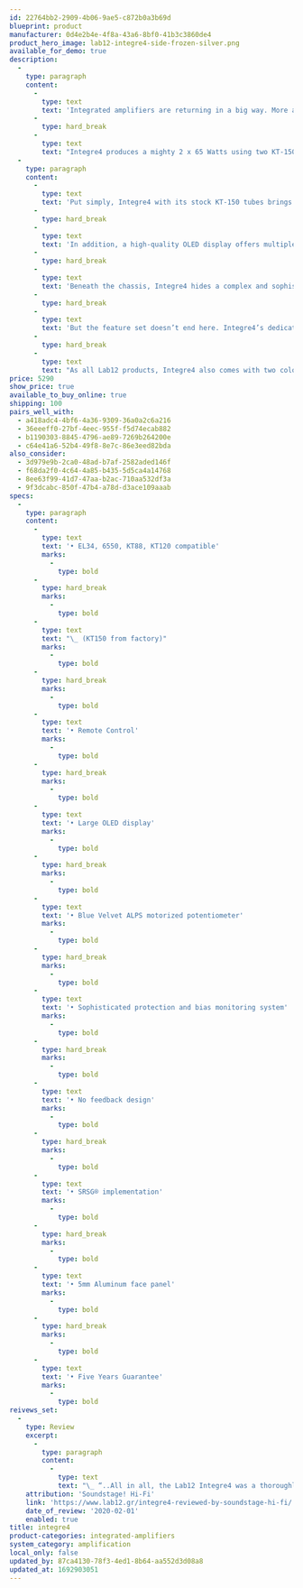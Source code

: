 ```yaml
---
id: 22764bb2-2909-4b06-9ae5-c872b0a3b69d
blueprint: product
manufacturer: 0d4e2b4e-4f8a-43a6-8bf0-41b3c3860de4
product_hero_image: lab12-integre4-side-frozen-silver.png
available_for_demo: true
description:
  -
    type: paragraph
    content:
      -
        type: text
        text: 'Integrated amplifiers are returning in a big way. More and more people simply want to enjoy their music without excessive cable clutter or having the need to deal with multiple devices and the multitude of boxes this brings. Integre4 was designed from the ground up to be the epicenter of any contemporary high-end audio system, with the ability to drive any pair of loudspeakers with gusto and a highly involving nature.'
      -
        type: hard_break
      -
        type: text
        text: "Integre4 produces a mighty 2 x 65 Watts using two KT-150 tubes per channel. The onboard regulated high-voltage power supply guarantees an absolutely noise-free signal, whilst eleven low ESR and high capacity capacitors provide instant power on demand and ultra linear output transformers ensure the utmost dynamic, open and natural sound, that extends across the complete frequency range.\_\_"
  -
    type: paragraph
    content:
      -
        type: text
        text: 'Put simply, Integre4 with its stock KT-150 tubes brings enormous and controlled power to your system straight out of the box. Our team have provided everything needed for an instant emotional engagement with your music.'
      -
        type: hard_break
      -
        type: text
        text: 'In addition, a high-quality OLED display offers multiple adjustments and a state-of-the-art monitoring system acts as central digital processor and protection system by providing a soft-start for the output tubes, which will extend their useful life considerably by showing the tubes usage hours etc.'
      -
        type: hard_break
      -
        type: text
        text: 'Beneath the chassis, Integre4 hides a complex and sophisticated operating system that provides constant monitoring of all tubes and high-power electronic components, protecting them from any kind of harmful damage. Bias can be adjusted manually via the built-in and high-quality current metering system and instant selectable anode current allows the use of any octal type tube – a tube rollers dream.'
      -
        type: hard_break
      -
        type: text
        text: 'But the feature set doesn’t end here. Integre4’s dedicated headphone circuit fully exploits the amplifier’s power output stage in absence of any OP amps. Yes, Integre4 can act as a true high-performance headphone amplifier, too.'
      -
        type: hard_break
      -
        type: text
        text: "As all Lab12 products, Integre4 also comes with two color choices of glass blasting anodizing finish.\_\_"
price: 5290
show_price: true
available_to_buy_online: true
shipping: 100
pairs_well_with:
  - a418adc4-4bf6-4a36-9309-36a0a2c6a216
  - 36eeeff0-27bf-4eec-955f-f5d74ecab882
  - b1190303-8845-4796-ae89-7269b264200e
  - c64e41a6-52b4-49f8-8e7c-86e3eed82bda
also_consider:
  - 3d979e9b-2ca0-48ad-b7af-2582aded146f
  - f68da2f0-4c64-4a85-b435-5d5ca4a14768
  - 8ee63f99-41d7-47aa-b2ac-710aa532df3a
  - 9f3dcabc-850f-47b4-a78d-d3ace109aaab
specs:
  -
    type: paragraph
    content:
      -
        type: text
        text: '• EL34, 6550, KT88, KT120 compatible'
        marks:
          -
            type: bold
      -
        type: hard_break
        marks:
          -
            type: bold
      -
        type: text
        text: "\_ (KT150 from factory)"
        marks:
          -
            type: bold
      -
        type: hard_break
        marks:
          -
            type: bold
      -
        type: text
        text: '• Remote Control'
        marks:
          -
            type: bold
      -
        type: hard_break
        marks:
          -
            type: bold
      -
        type: text
        text: '• Large OLED display'
        marks:
          -
            type: bold
      -
        type: hard_break
        marks:
          -
            type: bold
      -
        type: text
        text: '• Blue Velvet ALPS motorized potentiometer'
        marks:
          -
            type: bold
      -
        type: hard_break
        marks:
          -
            type: bold
      -
        type: text
        text: '• Sophisticated protection and bias monitoring system'
        marks:
          -
            type: bold
      -
        type: hard_break
        marks:
          -
            type: bold
      -
        type: text
        text: '• No feedback design'
        marks:
          -
            type: bold
      -
        type: hard_break
        marks:
          -
            type: bold
      -
        type: text
        text: '• SRSG® implementation'
        marks:
          -
            type: bold
      -
        type: hard_break
        marks:
          -
            type: bold
      -
        type: text
        text: '• 5mm Aluminum face panel'
        marks:
          -
            type: bold
      -
        type: hard_break
        marks:
          -
            type: bold
      -
        type: text
        text: '• Five Years Guarantee'
        marks:
          -
            type: bold
reivews_set:
  -
    type: Review
    excerpt:
      -
        type: paragraph
        content:
          -
            type: text
            text: "\_ “..All in all, the Lab12 Integre4 was a thoroughly excellent-sounding integrated amplifier. Its powerful, punchy, dynamic sound was a treat for the ears, and its fine timing did justice to all genres of music. . . .Throw in its user-friendly interface, its large, easy-to-read display, and its ability to accept many different tube types, and the Integre4 might be the most versatile, well-rounded tube amp anywhere near its price…”\_\_"
    attribution: 'Soundstage! Hi-Fi'
    link: 'https://www.lab12.gr/integre4-reviewed-by-soundstage-hi-fi/'
    date_of_review: '2020-02-01'
    enabled: true
title: integre4
product-categories: integrated-amplifiers
system_category: amplification
local_only: false
updated_by: 87ca4130-78f3-4ed1-8b64-aa552d3d08a8
updated_at: 1692903051
---
```

